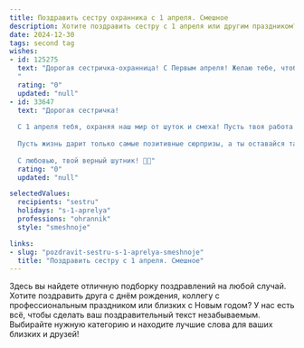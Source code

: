 ```yaml
---
title: Поздравить сестру охранника с 1 апреля. Смешное
description: Хотите поздравить сестру с 1 апреля или другим праздником? Наш ИИ создаст незабываемое поздравление, а вы обязательно выделитесь среди других.  
date: 2024-12-30
tags: second tag
wishes:
- id: 125275
  text: "Дорогая сестричка-охранница! С Первым апреля! Желаю тебе, чтобы сегодня все твои враги были настолько глупы, что сами сдались бы тебе в плен, а твоя смекалка и бдительность были настолько острыми, что ты сможешь поймать даже самого неуловимого (и самого смешного) преступника —  весеннее солнышко, которое ворует у всех хорошее настроение!  Пусть этот день будет полон улыбок и приколов, а твоя смена пройдёт легко и непринуждённо, без всяких ЧП, кроме, пожалуй, твоего внезапного богатства!
  "
  rating: "0"
  updated: "null"
- id: 33647
  text: "Дорогая сестричка!
  
  С 1 апреля тебя, охраняя наш мир от шуток и смеха! Пусть твоя работа будет всегда под защитой, а твой юмор — на страже хорошего настроения! В этот день смело улыбайся, ведь даже самые серьезные охранники вправе отпустить пару шуток за спиной у своих подопечных. Никто, кроме тебя, не способен поймать не только преступников, но и самые смешные розыгрыши!
  
  Пусть жизнь дарит только самые позитивные сюрпризы, а ты оставайся такой же бесподобной и веселой, как всегда! С праздником, защитница нашего веселья!
  
  С любовью, твой верный шутник! 🎉🤣"
  rating: "0"
  updated: "null"

selectedValues:
  recipients: "sestru"
  holidays: "s-1-aprelya"
  professions: "ohrannik"
  style: "smeshnoje"

links:
- slug: "pozdravit-sestru-s-1-aprelya-smeshnoje"
  title: "Поздравить сестру с 1 апреля. Смешное"
---
```


Здесь вы найдете отличную подборку поздравлений на любой случай.
Хотите поздравить друга с днём рождения, коллегу с профессиональным праздником или близких с Новым годом? У нас есть всё, чтобы сделать ваш поздравительный текст незабываемым. Выбирайте нужную категорию и находите лучшие слова для ваших близких и друзей!
